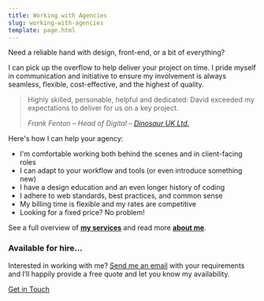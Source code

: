 ```yaml
---
title: Working with Agencies
slug: working-with-agencies
template: page.html
---
```


<p class="p--large">Need a reliable hand with design, front-end, or a bit of everything?</p>

I can pick up the overflow to help deliver your project on time. I pride myself in communication and initiative to ensure my involvement is always seamless, flexible, cost-effective, and the highest of quality.

<blockquote>
  <p class="p--large p--quote">Highly skilled, personable, helpful and dedicated: David exceeded my expectations to deliver for us on a key project.</p>
  <p class="p--small"><cite>Frank Fenton &ndash; Head of Digital &ndash; <a href="http://www.dinosaur.co.uk/" target="_blank">Dinosaur UK Ltd.</a></cite></p>
</blockquote>

Here's how I can help your agency:

* I'm comfortable working both behind the scenes and in client-facing roles
* I can adapt to your workflow and tools (or even introduce something new)
* I have a design education and an even longer history of coding
* I adhere to web standards, best practices, and common sense
* My billing time is flexible and my rates are competitive
* Looking for a fixed price? No problem!

See a full overview of [**my services**](/services/) and read more [**about me**](/about/).

<div class="boxed reversed">
    <h3>Available for hire&hellip;</h3>
    <p>Interested in working with me? <a href="/contact/">Send me an email</a> with your requirements and I’ll happily provide a free quote and let you know my availability.</p>
    <a href="/contact/" class="button">Get in Touch</a>
</div>
